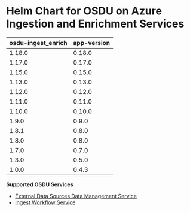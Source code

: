 # Helm Chart for OSDU on Azure Ingestion and Enrichment Services

| osdu-ingest_enrich  | app-version  |
| ------------------- | ----------   |
| 1.18.0              | 0.18.0       |
| 1.17.0              | 0.17.0       |
| 1.15.0              | 0.15.0       |
| 1.13.0              | 0.13.0       |
| 1.12.0              | 0.12.0       |
| 1.11.0              | 0.11.0       |
| 1.10.0              | 0.10.0       |
| 1.9.0               | 0.9.0        |
| 1.8.1               | 0.8.0        |
| 1.8.0               | 0.8.0        |
| 1.7.0               | 0.7.0        |
| 1.3.0               | 0.5.0        |
| 1.0.0               | 0.4.3        |

__Supported OSDU Services__
- [External Data Sources Data Management Service](https://community.opengroup.org/osdu/platform/data-flow/ingestion/external-data-sources/eds-dms)
- [Ingest Workflow Service](https://community.opengroup.org/osdu/platform/data-flow/ingestion/ingestion-workflow)
